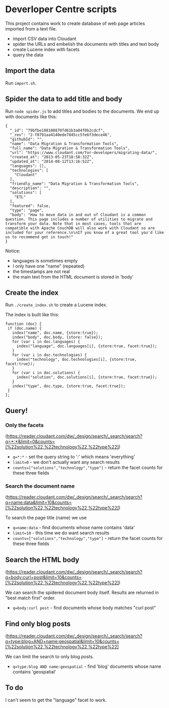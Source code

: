 # Deverloper Centre scripts

This project contains work to create database of web page articles imported from a text file.

* import CSV data into Cloudant
* spider the URLs and embelish the documents with titles and text body
* create Lucene index with facets
* query the data

## Import the data

Run `import.sh`.

## Spider the data to add title and body

Run `node spider.js` to add titles and bodies to the documents. We end up with documents like this:

```
{
  "_id": "79bfbe188108870fd61b3a84f0b2cdcf",
  "_rev": "2-f8791aa4140ede7845cc5fe6f3dece46",
  "githubId": "",
  "name": "Data Migration & Transformation Tools",
  "full_name": "Data Migration & Transformation Tools",
  "url": "https://www.cloudant.com/for-developers/migrating-data/",
  "created_at": "2013-05-23T18:58:32Z",
  "updated_at": "2014-08-12T13:16:52Z",
  "languages": [],
  "technologies": [
    "Cloudant"
  ],
  "friendly_name": "Data Migration & Transformation Tools",
  "description": "",
  "solutions": [
    "ETL"
  ],
  "featured": false,
  "type": "page",
  "body": "How to move data in and out of Cloudant is a common question. This page includes a number of utilities to migrate and transform your data. Note that in most cases, tools that are compatible with Apache CouchDB will also work with Cloudant so are included for your reference.\n\nIf you know of a great tool you'd like us to recommend get in touch!"
}

```

Notice:
* languages is sometimes empty
* I only have one "name" (repeated)
* the timestamps are not real
* the main text from the HTML document is stored in 'body'

## Create the index

Run `./create_index.sh` to create a Lucene index.

The index is built like this:

```
function (doc) {
 if (doc.name) {
   index("name", doc.name, {store:true});
   index("body", doc.body, {store: false});
   for (var i in doc.languages) {
     index("language", doc.languages[i], {store:true, facet:true});
   }  
   for (var i in doc.technologies) {
     index("technology", doc.technologies[i], {store:true, facet:true});
   }
   for (var i in doc.solutions) {
     index("solution", doc.solutions[i], {store:true, facet:true});
   }
   index("type", doc.type, {store:true, facet:true});
 }
};
```

## Query!

### Only the facets

(https://reader.cloudant.com/dw/_design/search/_search/search?q=*:*&limit=0&counts=[%22solution%22,%22technology%22,%22type%22])

* `q=*:*` - set the query string to '*:*' which means 'everything'
* `limit=0` - we don't actually want any search results
* `counts=["solutions","technology","type"]` - return the facet counts for these three fields

### Search the document name

(https://reader.cloudant.com/dw/_design/search/_search/search?q=name:data&limit=10&counts=[%22solution%22,%22technology%22,%22type%22])

To search the page title (name) we use

* `q=name:data` - find documents whose name contains 'data'
* `limit=10` - this time we do want search results
* `counts=["solutions","technology","type"]` - return the facet counts for these three fields


## Search the HTML body

(https://reader.cloudant.com/dw/_design/search/_search/search?q=body:curl+post&limit=10&counts=[%22solution%22,%22technology%22,%22type%22])

We can search the spidered document body itself. Results are returned in "best match first" order.

* `q=body:curl post` - find documents whose body matches "curl post"


## Find only blog posts

(https://reader.cloudant.com/dw/_design/search/_search/search?q=type:blog+AND+name:geospatial&limit=10&counts=[%22solution%22,%22technology%22,%22type%22]

We can limit the search to only blog posts.

* `q=type:blog AND name:geospatial` - find 'blog' documents whose name contains 'geospatial'


## To do

I can't seem to get the "language" facet to work.

